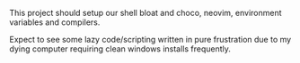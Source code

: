This project should setup our shell bloat and choco, neovim, environment variables and compilers.

Expect to see some lazy code/scripting written in pure frustration due to my dying computer requiring clean windows installs frequently.
 

 



